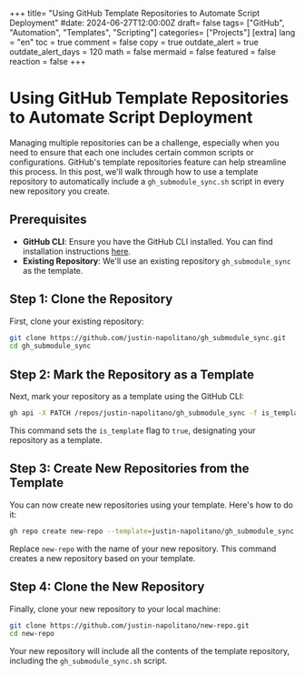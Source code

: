 
+++
title= "Using GitHub Template Repositories to Automate Script Deployment"
#date: 2024-06-27T12:00:00Z
draft= false
tags= ["GitHub", "Automation", "Templates", "Scripting"]
categories= ["Projects"] 
[extra]
lang = "en"
toc = true
comment = false
copy = true
outdate_alert = true
outdate_alert_days = 120
math = false
mermaid = false
featured = false
reaction = false
+++

# Using GitHub Template Repositories to Automate Script Deployment

Managing multiple repositories can be a challenge, especially when you need to ensure that each one includes certain common scripts or configurations. GitHub's template repositories feature can help streamline this process. In this post, we'll walk through how to use a template repository to automatically include a `gh_submodule_sync.sh` script in every new repository you create.

## Prerequisites

- **GitHub CLI**: Ensure you have the GitHub CLI installed. You can find installation instructions [here](https://cli.github.com/).
- **Existing Repository**: We'll use an existing repository `gh_submodule_sync` as the template.

## Step 1: Clone the Repository

First, clone your existing repository:

```sh
git clone https://github.com/justin-napolitano/gh_submodule_sync.git
cd gh_submodule_sync
```

## Step 2: Mark the Repository as a Template

Next, mark your repository as a template using the GitHub CLI:

```sh
gh api -X PATCH /repos/justin-napolitano/gh_submodule_sync -f is_template=true
```

This command sets the `is_template` flag to `true`, designating your repository as a template.

## Step 3: Create New Repositories from the Template

You can now create new repositories using your template. Here's how to do it:

```sh
gh repo create new-repo --template=justin-napolitano/gh_submodule_sync --public --confirm
```

Replace `new-repo` with the name of your new repository. This command creates a new repository based on your template.

## Step 4: Clone the New Repository

Finally, clone your new repository to your local machine:

```sh
git clone https://github.com/justin-napolitano/new-repo.git
cd new-repo
```

Your new repository will include all the contents of the template repository, including the `gh_submodule_sync.sh` script.
